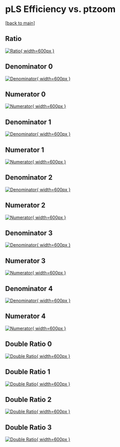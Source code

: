 # pLS Efficiency vs. ptzoom

[[back to main](./)]



## Ratio

[![Ratio](../mtv/var/pLS_xtr_321_1_eff_ptzoom.png){ width=600px }](../mtv/var/pLS_xtr_321_1_eff_ptzoom.pdf)

## Denominator 0

[![Denominator](../mtv/den/pLS_xtr_321_1_eff_ptzoom_den0.png){ width=600px }](../mtv/den/pLS_xtr_321_1_eff_ptzoom_den0.pdf)

## Numerator 0

[![Numerator](../mtv/num/pLS_xtr_321_1_eff_ptzoom_num0.png){ width=600px }](../mtv/num/pLS_xtr_321_1_eff_ptzoom_num0.pdf)

## Denominator 1

[![Denominator](../mtv/den/pLS_xtr_321_1_eff_ptzoom_den1.png){ width=600px }](../mtv/den/pLS_xtr_321_1_eff_ptzoom_den1.pdf)

## Numerator 1

[![Numerator](../mtv/num/pLS_xtr_321_1_eff_ptzoom_num1.png){ width=600px }](../mtv/num/pLS_xtr_321_1_eff_ptzoom_num1.pdf)

## Denominator 2

[![Denominator](../mtv/den/pLS_xtr_321_1_eff_ptzoom_den2.png){ width=600px }](../mtv/den/pLS_xtr_321_1_eff_ptzoom_den2.pdf)

## Numerator 2

[![Numerator](../mtv/num/pLS_xtr_321_1_eff_ptzoom_num2.png){ width=600px }](../mtv/num/pLS_xtr_321_1_eff_ptzoom_num2.pdf)

## Denominator 3

[![Denominator](../mtv/den/pLS_xtr_321_1_eff_ptzoom_den3.png){ width=600px }](../mtv/den/pLS_xtr_321_1_eff_ptzoom_den3.pdf)

## Numerator 3

[![Numerator](../mtv/num/pLS_xtr_321_1_eff_ptzoom_num3.png){ width=600px }](../mtv/num/pLS_xtr_321_1_eff_ptzoom_num3.pdf)

## Denominator 4

[![Denominator](../mtv/den/pLS_xtr_321_1_eff_ptzoom_den4.png){ width=600px }](../mtv/den/pLS_xtr_321_1_eff_ptzoom_den4.pdf)

## Numerator 4

[![Numerator](../mtv/num/pLS_xtr_321_1_eff_ptzoom_num4.png){ width=600px }](../mtv/num/pLS_xtr_321_1_eff_ptzoom_num4.pdf)

## Double Ratio 0

[![Double Ratio](../mtv/ratio/pLS_xtr_321_1_eff_ptzoom_ratio0.png){ width=600px }](../mtv/ratio/pLS_xtr_321_1_eff_ptzoom_ratio0.pdf)

## Double Ratio 1

[![Double Ratio](../mtv/ratio/pLS_xtr_321_1_eff_ptzoom_ratio1.png){ width=600px }](../mtv/ratio/pLS_xtr_321_1_eff_ptzoom_ratio1.pdf)

## Double Ratio 2

[![Double Ratio](../mtv/ratio/pLS_xtr_321_1_eff_ptzoom_ratio2.png){ width=600px }](../mtv/ratio/pLS_xtr_321_1_eff_ptzoom_ratio2.pdf)

## Double Ratio 3

[![Double Ratio](../mtv/ratio/pLS_xtr_321_1_eff_ptzoom_ratio3.png){ width=600px }](../mtv/ratio/pLS_xtr_321_1_eff_ptzoom_ratio3.pdf)

